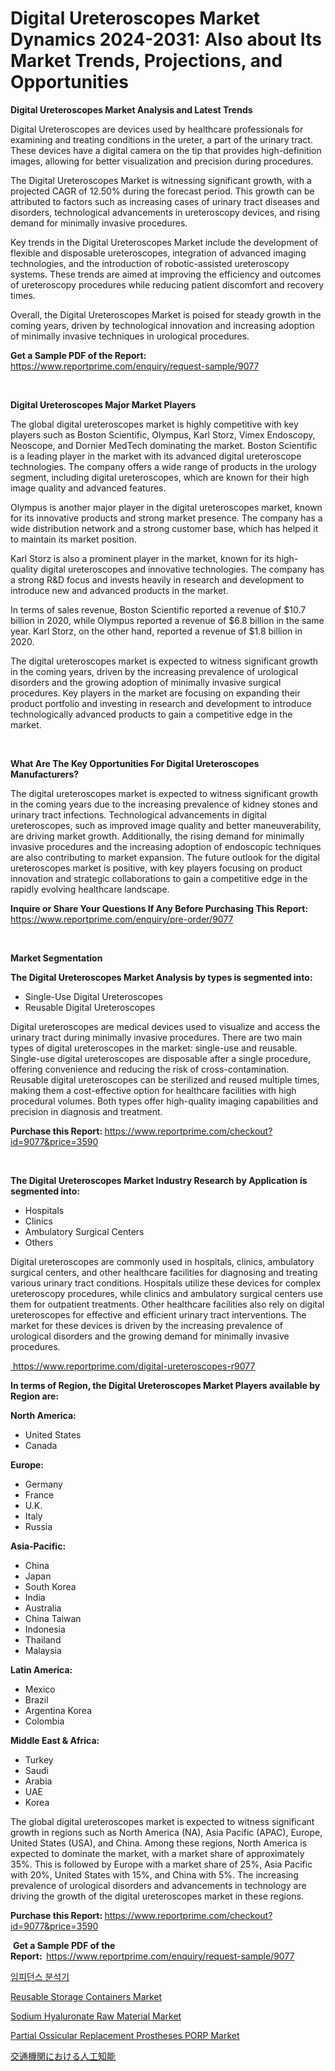 <p><h1>Digital Ureteroscopes Market Dynamics 2024-2031: Also about Its Market Trends, Projections, and Opportunities</h1></p><p><strong>Digital Ureteroscopes Market Analysis and Latest Trends</strong></p>
<p><p>Digital Ureteroscopes are devices used by healthcare professionals for examining and treating conditions in the ureter, a part of the urinary tract. These devices have a digital camera on the tip that provides high-definition images, allowing for better visualization and precision during procedures.</p><p>The Digital Ureteroscopes Market is witnessing significant growth, with a projected CAGR of 12.50% during the forecast period. This growth can be attributed to factors such as increasing cases of urinary tract diseases and disorders, technological advancements in ureteroscopy devices, and rising demand for minimally invasive procedures.</p><p>Key trends in the Digital Ureteroscopes Market include the development of flexible and disposable ureteroscopes, integration of advanced imaging technologies, and the introduction of robotic-assisted ureteroscopy systems. These trends are aimed at improving the efficiency and outcomes of ureteroscopy procedures while reducing patient discomfort and recovery times.</p><p>Overall, the Digital Ureteroscopes Market is poised for steady growth in the coming years, driven by technological innovation and increasing adoption of minimally invasive techniques in urological procedures.</p></p>
<p><strong>Get a Sample PDF of the Report:&nbsp;</strong> <a href="https://www.reportprime.com/enquiry/request-sample/9077">https://www.reportprime.com/enquiry/request-sample/9077</a></p>
<p>&nbsp;</p>
<p><strong>Digital Ureteroscopes Major Market Players</strong></p>
<p><p>The global digital ureteroscopes market is highly competitive with key players such as Boston Scientific, Olympus, Karl Storz, Vimex Endoscopy, Neoscope, and Dornier MedTech dominating the market. Boston Scientific is a leading player in the market with its advanced digital ureteroscope technologies. The company offers a wide range of products in the urology segment, including digital ureteroscopes, which are known for their high image quality and advanced features.</p><p>Olympus is another major player in the digital ureteroscopes market, known for its innovative products and strong market presence. The company has a wide distribution network and a strong customer base, which has helped it to maintain its market position.</p><p>Karl Storz is also a prominent player in the market, known for its high-quality digital ureteroscopes and innovative technologies. The company has a strong R&D focus and invests heavily in research and development to introduce new and advanced products in the market.</p><p>In terms of sales revenue, Boston Scientific reported a revenue of $10.7 billion in 2020, while Olympus reported a revenue of $6.8 billion in the same year. Karl Storz, on the other hand, reported a revenue of $1.8 billion in 2020.</p><p>The digital ureteroscopes market is expected to witness significant growth in the coming years, driven by the increasing prevalence of urological disorders and the growing adoption of minimally invasive surgical procedures. Key players in the market are focusing on expanding their product portfolio and investing in research and development to introduce technologically advanced products to gain a competitive edge in the market.</p></p>
<p>&nbsp;</p>
<p><strong>What Are The Key Opportunities For Digital Ureteroscopes Manufacturers?</strong></p>
<p><p>The digital ureteroscopes market is expected to witness significant growth in the coming years due to the increasing prevalence of kidney stones and urinary tract infections. Technological advancements in digital ureteroscopes, such as improved image quality and better maneuverability, are driving market growth. Additionally, the rising demand for minimally invasive procedures and the increasing adoption of endoscopic techniques are also contributing to market expansion. The future outlook for the digital ureteroscopes market is positive, with key players focusing on product innovation and strategic collaborations to gain a competitive edge in the rapidly evolving healthcare landscape.</p></p>
<p><strong>Inquire or Share Your Questions If Any Before Purchasing This Report:</strong> <a href="https://www.reportprime.com/enquiry/pre-order/9077">https://www.reportprime.com/enquiry/pre-order/9077</a></p>
<p>&nbsp;</p>
<p><strong>Market Segmentation</strong></p>
<p><strong>The Digital Ureteroscopes Market Analysis by types is segmented into:</strong></p>
<p><ul><li>Single-Use Digital Ureteroscopes</li><li>Reusable Digital Ureteroscopes</li></ul></p>
<p><p>Digital ureteroscopes are medical devices used to visualize and access the urinary tract during minimally invasive procedures. There are two main types of digital ureteroscopes in the market: single-use and reusable. Single-use digital ureteroscopes are disposable after a single procedure, offering convenience and reducing the risk of cross-contamination. Reusable digital ureteroscopes can be sterilized and reused multiple times, making them a cost-effective option for healthcare facilities with high procedural volumes. Both types offer high-quality imaging capabilities and precision in diagnosis and treatment.</p></p>
<p><strong>Purchase this Report:&nbsp;</strong><a href="https://www.reportprime.com/checkout?id=9077&price=3590">https://www.reportprime.com/checkout?id=9077&price=3590</a></p>
<p>&nbsp;</p>
<p><strong>The Digital Ureteroscopes Market Industry Research by Application is segmented into:</strong></p>
<p><ul><li>Hospitals</li><li>Clinics</li><li>Ambulatory Surgical Centers</li><li>Others</li></ul></p>
<p><p>Digital ureteroscopes are commonly used in hospitals, clinics, ambulatory surgical centers, and other healthcare facilities for diagnosing and treating various urinary tract conditions. Hospitals utilize these devices for complex ureteroscopy procedures, while clinics and ambulatory surgical centers use them for outpatient treatments. Other healthcare facilities also rely on digital ureteroscopes for effective and efficient urinary tract interventions. The market for these devices is driven by the increasing prevalence of urological disorders and the growing demand for minimally invasive procedures.</p></p>
<p><a href="https://www.reportprime.com/digital-ureteroscopes-r9077">&nbsp;https://www.reportprime.com/digital-ureteroscopes-r9077</a></p>
<p><strong>In terms of Region, the Digital Ureteroscopes Market Players available by Region are:</strong></p>
<p>
    <p> <strong> North America: </strong>
        <ul>
            <li>United States</li>
            <li>Canada</li>
        </ul>
        </p> 
    <p> <strong> Europe: </strong>
        <ul>
            <li>Germany</li>
            <li>France</li>
            <li>U.K.</li>
            <li>Italy</li>
            <li>Russia</li>
        </ul>
        </p> 
    <p> <strong> Asia-Pacific: </strong>
        <ul>
            <li>China</li>
            <li>Japan</li>
            <li>South Korea</li>
            <li>India</li>
            <li>Australia</li>
            <li>China Taiwan</li>
            <li>Indonesia</li>
            <li>Thailand</li>
            <li>Malaysia</li>
        </ul>
        </p> 
    <p> <strong> Latin America: </strong>
        <ul>
            <li>Mexico</li>
            <li>Brazil</li>
            <li>Argentina Korea</li>
            <li>Colombia</li>
        </ul>
        </p> 
    <p> <strong> Middle East & Africa: </strong>
        <ul>
            <li>Turkey</li>
            <li>Saudi</li>
            <li>Arabia</li>
            <li>UAE</li>
            <li>Korea</li>
        </ul>
    </p>
    </p>
<p><p>The global digital ureteroscopes market is expected to witness significant growth in regions such as North America (NA), Asia Pacific (APAC), Europe, United States (USA), and China. Among these regions, North America is expected to dominate the market, with a market share of approximately 35%. This is followed by Europe with a market share of 25%, Asia Pacific with 20%, United States with 15%, and China with 5%. The increasing prevalence of urological disorders and advancements in technology are driving the growth of the digital ureteroscopes market in these regions.</p></p>
<p><strong>Purchase this Report: </strong><a href="https://www.reportprime.com/checkout?id=9077&price=3590">https://www.reportprime.com/checkout?id=9077&price=3590</a></p>
<p>&nbsp;<strong>Get a Sample PDF of the Report:&nbsp;&nbsp;</strong><a href="https://www.reportprime.com/enquiry/request-sample/9077">https://www.reportprime.com/enquiry/request-sample/9077</a></p>
<p><strong></strong></p>
<p><p><a href="https://github.com/hxzi07639916/Market-Research-Report-List-1/blob/main/367434821244.md">임피던스 분석기</a></p><p><a href="https://www.linkedin.com/pulse/reusable-storage-containers-market-growth-trends-covid-19-2863c?trackingId=EjDIq8Z8wcpPv0T2mDZiKQ%3D%3D">Reusable Storage Containers Market</a></p><p><a href="https://issuu.com/reportprime-2/docs/sodium-hyaluronate-raw-material-market-size-2030.p">Sodium Hyaluronate Raw Material Market</a></p><p><a href="https://github.com/Paul14Anderson63/Market-Research-Report-List-3/blob/main/partial-ossicular-replacement-prostheses-porp-market.md">Partial Ossicular Replacement Prostheses PORP Market</a></p><p><a href="https://github.com/ihabdkwlxs948/Market-Research-Report-List-1/blob/main/966936123342.md">交通機関における人工知能</a></p></p>